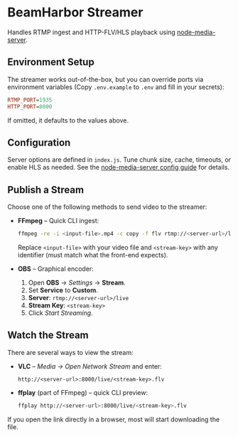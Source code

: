 # BeamHarbor Streamer

Handles RTMP ingest and HTTP-FLV/HLS playback using [node-media-server](https://github.com/illuspas/node-media-server).

## Environment Setup

The streamer works out-of-the-box, but you can override ports via environment variables (Copy `.env.example` to `.env` and fill in your secrets):

```ini
RTMP_PORT=1935
HTTP_PORT=8000
```
If omitted, it defaults to the values above.

## Configuration

Server options are defined in `index.js`. Tune chunk size, cache, timeouts, or enable HLS as needed. See the [node-media-server config guide](https://github.com/illuspas/node-media-server#options) for details.

## Publish a Stream

Choose one of the following methods to send video to the streamer:

- **FFmpeg** – Quick CLI ingest:
  ```bash
  ffmpeg -re -i <input-file>.mp4 -c copy -f flv rtmp://<server-url>/live/<stream-key>
  ```
  Replace `<input-file>` with your video file and `<stream-key>` with any identifier (must match what the front-end expects).

- **OBS** – Graphical encoder:
  1. Open **OBS** → *Settings* → **Stream**.
  2. Set **Service** to **Custom**.
  3. **Server**: `rtmp://<server-url>/live`
  4. **Stream Key**: `<stream-key>`
  5. Click *Start Streaming*.

## Watch the Stream

There are several ways to view the stream:

- **VLC** – *Media → Open Network Stream* and enter:
  ```
  http://<server-url>:8000/live/<stream-key>.flv
  ```
- **ffplay** (part of FFmpeg) – quick CLI preview:
  ```bash
  ffplay http://<server-url>:8000/live/<stream-key>.flv
  ```

If you open the link directly in a browser, most will start downloading the file.
